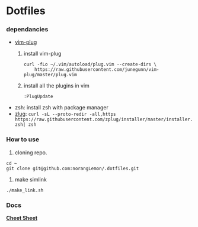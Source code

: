 Dotfiles
=========

### dependancies
* [vim-plug](https://github.com/junegunn/vim-plug)
    1. install vim-plug

        ```
        curl -fLo ~/.vim/autoload/plug.vim --create-dirs \
            https://raw.githubusercontent.com/junegunn/vim-plug/master/plug.vim
        ```
    1. install all the plugins in vim
    
        ```
        :PlugUpdate
        ```
* zsh: install zsh with package manager
* [zlug](https://github.com/zplug/zplug):  `curl -sL --proto-redir -all,https https://raw.githubusercontent.com/zplug/installer/master/installer.zsh| zsh`

### How to use

1. cloning repo.

  ```
  cd ~
  git clone git@github.com:norangLemon/.dotfiles.git
  ```

1. make simlink
  ```
  ./make_link.sh
  ```

### Docs
**[Cheet Sheet](https://github.com/norangLemon/.dotfiles/blob/master/docs/CheetSheet.md)** 
